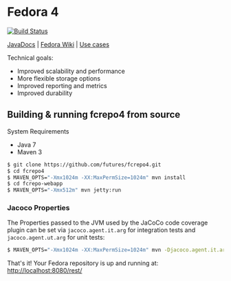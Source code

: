 # Fedora 4

[![Build Status](https://travis-ci.org/futures/fcrepo4.png?branch=master)](https://travis-ci.org/futures/fcrepo4)

[JavaDocs](http://docs.fcrepo.org/) | 
[Fedora Wiki](https://wiki.duraspace.org/display/FF) | 
[Use cases](https://wiki.duraspace.org/display/FF/Use+Cases)

Technical goals:
* Improved scalability and performance
* More flexible storage options
* Improved reporting and metrics
* Improved durability

## Building & running fcrepo4 from source

System Requirements
* Java 7
* Maven 3

```bash
$ git clone https://github.com/futures/fcrepo4.git
$ cd fcrepo4
$ MAVEN_OPTS="-Xmx1024m -XX:MaxPermSize=1024m" mvn install
$ cd fcrepo-webapp
$ MAVEN_OPTS="-Xmx512m" mvn jetty:run
```

### Jacoco Properties
The Properties passed to the JVM used by the JaCoCo code coverage plugin can be set via 
`jacoco.agent.it.arg` for integration tests  and `jacoco.agent.ut.arg` for unit tests:

```bash
$ MAVEN_OPTS="-Xmx1024m -XX:MaxPermSize=1024m" mvn -Djacoco.agent.it.arg="-XX:MaxPermSize=1024m -Xmx1024m" -Djacoco.agent.ut.arg="-XX:MaxPermSize=256m -Xmx1024m"  clean install
```


That's it! Your Fedora repository is up and running at: [http://localhost:8080/rest/](http://localhost:8080/rest/)

